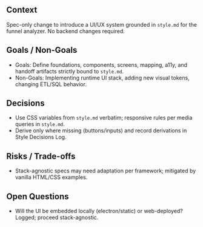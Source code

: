 ## Context
Spec-only change to introduce a UI/UX system grounded in `style.md` for the funnel analyzer. No backend changes required.

## Goals / Non-Goals
- Goals: Define foundations, components, screens, mapping, a11y, and handoff artifacts strictly bound to `style.md`.
- Non-Goals: Implementing runtime UI stack, adding new visual tokens, changing ETL/SQL behavior.

## Decisions
- Use CSS variables from `style.md` verbatim; responsive rules per media queries in `style.md`.
- Derive only where missing (buttons/inputs) and record derivations in Style Decisions Log.

## Risks / Trade-offs
- Stack-agnostic specs may need adaptation per framework; mitigated by vanilla HTML/CSS examples.

## Open Questions
- Will the UI be embedded locally (electron/static) or web-deployed? Logged; proceed stack-agnostic.


